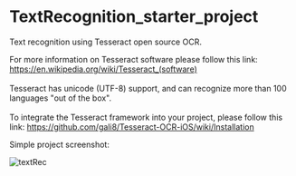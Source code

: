 # TextRecognition_starter_project
Text recognition using Tesseract open source OCR.

For more information on Tesseract software please follow this link: https://en.wikipedia.org/wiki/Tesseract_(software)<br /><br />
Tesseract has unicode (UTF-8) support, and can recognize more than 100 languages "out of the box".<br /><br/>
To integrate the Tesseract framework into your project, please follow this link: https://github.com/gali8/Tesseract-OCR-iOS/wiki/Installation

Simple project screenshot:

![textRec](https://user-images.githubusercontent.com/17040667/64010436-109fb100-cb1a-11e9-9a26-adbd33457759.png)
